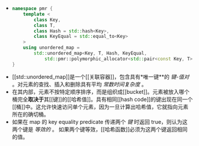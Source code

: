 - ```cpp 
  namespace pmr {
      template <
          class Key,
          class T,
          class Hash = std::hash<Key>,
          class KeyEqual = std::equal_to<Key>
      >
      using unordered_map =
          std::unordered_map<Key, T, Hash, KeyEqual,
              std::pmr::polymorphic_allocator<std::pair<const Key, T>>>;
  }
  ```
- [[std::unordered_map]]是一个[[关联容器]]，包含具有*唯一键**的 *键-值对* 。对元素的查找、插入和删除具有平均 *常数时间复杂度* 。
- 在其内部，元素不按特定顺序排序，而是组织成[[bucket]]。元素被放入哪个桶完全**取决于**其[[键]]的[[哈希值]]。具有相同[[hash code]]的键出现在同一个[[桶]]中。这允许快速访问单个元素，因为一旦计算出哈希值，它就指向元素所在的确切桶。
- 如果在 map 的 key equality predicate 传递两个 *键* 时返回 true，则认为这两个键是 *等效的* 。
  如果两个键等效，[[哈希函数]]必须为这两个键返回相同的值。